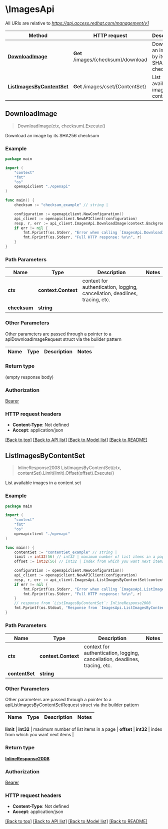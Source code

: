 # \ImagesApi

All URIs are relative to *https://api.access.redhat.com/management/v1*

Method | HTTP request | Description
------------- | ------------- | -------------
[**DownloadImage**](ImagesApi.md#DownloadImage) | **Get** /images/{checksum}/download | Download an image by its SHA256 checksum
[**ListImagesByContentSet**](ImagesApi.md#ListImagesByContentSet) | **Get** /images/cset/{ContentSet} | List available images in a content set



## DownloadImage

> DownloadImage(ctx, checksum).Execute()

Download an image by its SHA256 checksum



### Example

```go
package main

import (
    "context"
    "fmt"
    "os"
    openapiclient "./openapi"
)

func main() {
    checksum := "checksum_example" // string | 

    configuration := openapiclient.NewConfiguration()
    api_client := openapiclient.NewAPIClient(configuration)
    resp, r, err := api_client.ImagesApi.DownloadImage(context.Background(), checksum).Execute()
    if err != nil {
        fmt.Fprintf(os.Stderr, "Error when calling `ImagesApi.DownloadImage``: %v\n", err)
        fmt.Fprintf(os.Stderr, "Full HTTP response: %v\n", r)
    }
}
```

### Path Parameters


Name | Type | Description  | Notes
------------- | ------------- | ------------- | -------------
**ctx** | **context.Context** | context for authentication, logging, cancellation, deadlines, tracing, etc.
**checksum** | **string** |  | 

### Other Parameters

Other parameters are passed through a pointer to a apiDownloadImageRequest struct via the builder pattern


Name | Type | Description  | Notes
------------- | ------------- | ------------- | -------------


### Return type

 (empty response body)

### Authorization

[Bearer](../README.md#Bearer)

### HTTP request headers

- **Content-Type**: Not defined
- **Accept**: application/json

[[Back to top]](#) [[Back to API list]](../README.md#documentation-for-api-endpoints)
[[Back to Model list]](../README.md#documentation-for-models)
[[Back to README]](../README.md)


## ListImagesByContentSet

> InlineResponse2008 ListImagesByContentSet(ctx, contentSet).Limit(limit).Offset(offset).Execute()

List available images in a content set



### Example

```go
package main

import (
    "context"
    "fmt"
    "os"
    openapiclient "./openapi"
)

func main() {
    contentSet := "contentSet_example" // string | 
    limit := int32(56) // int32 | maximum number of list items in a page (optional)
    offset := int32(56) // int32 | index from which you want next items (optional)

    configuration := openapiclient.NewConfiguration()
    api_client := openapiclient.NewAPIClient(configuration)
    resp, r, err := api_client.ImagesApi.ListImagesByContentSet(context.Background(), contentSet).Limit(limit).Offset(offset).Execute()
    if err != nil {
        fmt.Fprintf(os.Stderr, "Error when calling `ImagesApi.ListImagesByContentSet``: %v\n", err)
        fmt.Fprintf(os.Stderr, "Full HTTP response: %v\n", r)
    }
    // response from `ListImagesByContentSet`: InlineResponse2008
    fmt.Fprintf(os.Stdout, "Response from `ImagesApi.ListImagesByContentSet`: %v\n", resp)
}
```

### Path Parameters


Name | Type | Description  | Notes
------------- | ------------- | ------------- | -------------
**ctx** | **context.Context** | context for authentication, logging, cancellation, deadlines, tracing, etc.
**contentSet** | **string** |  | 

### Other Parameters

Other parameters are passed through a pointer to a apiListImagesByContentSetRequest struct via the builder pattern


Name | Type | Description  | Notes
------------- | ------------- | ------------- | -------------

 **limit** | **int32** | maximum number of list items in a page | 
 **offset** | **int32** | index from which you want next items | 

### Return type

[**InlineResponse2008**](InlineResponse2008.md)

### Authorization

[Bearer](../README.md#Bearer)

### HTTP request headers

- **Content-Type**: Not defined
- **Accept**: application/json

[[Back to top]](#) [[Back to API list]](../README.md#documentation-for-api-endpoints)
[[Back to Model list]](../README.md#documentation-for-models)
[[Back to README]](../README.md)

